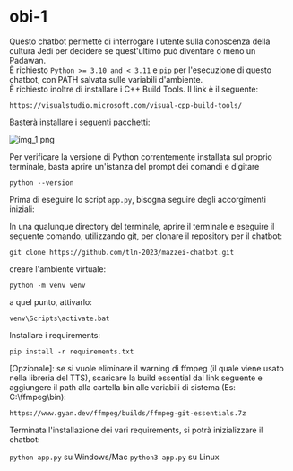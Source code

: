 # obi-1  

Questo chatbot permette di interrogare l'utente sulla conoscenza della cultura Jedi per decidere se quest'ultimo può diventare o meno un Padawan.  
È richiesto ```Python >= 3.10 and < 3.11``` e ```pip``` per l'esecuzione di questo chatbot, con PATH salvata sulle variabili d'ambiente.  
È richiesto inoltre di installare i C++ Build Tools. Il link è il seguente:  

```https://visualstudio.microsoft.com/visual-cpp-build-tools/```

Basterà installare i seguenti pacchetti:  

![img_1.png](images/img.png)

Per verificare la versione di Python correntemente installata sul proprio terminale, basta aprire un'istanza del prompt 
dei comandi e digitare  

```python --version```

Prima di eseguire lo script ```app.py```, bisogna seguire degli accorgimenti iniziali:

In una qualunque directory del terminale, aprire il terminale e eseguire il seguente comando, utilizzando git, per clonare 
il repository per il chatbot:  

```git clone https://github.com/tln-2023/mazzei-chatbot.git```

creare l'ambiente virtuale:  

```python -m venv venv```

a quel punto, attivarlo:  

```venv\Scripts\activate.bat```

Installare i requirements:  

```pip install -r requirements.txt```

[Opzionale]: se si vuole eliminare il warning di ffmpeg (il quale viene usato nella libreria del TTS), scaricare la build essential dal link seguente e aggiungere il path alla cartella bin alle variabili di sistema (Es: C:\ffmpeg\bin):  

```https://www.gyan.dev/ffmpeg/builds/ffmpeg-git-essentials.7z```

Terminata l'installazione dei vari requirements, si potrà inizializzare il chatbot:

```python app.py``` su Windows/Mac
```python3 app.py``` su Linux



